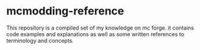 # mcmodding-reference
This repository is a compiled set of my knowledge on mc forge. it contains code examples and explanations as well as some written references to terminology and concepts.
